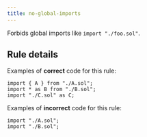 ```yaml
---
title: no-global-imports
---
```


Forbids global imports like `import "./foo.sol"`.

## Rule details

Examples of **correct** code for this rule:

```solidity
import { A } from "./A.sol";
import * as B from "./B.sol";
import "./C.sol" as C;
```

Examples of **incorrect** code for this rule:

```solidity
import "./A.sol";
import "./B.sol";
```
